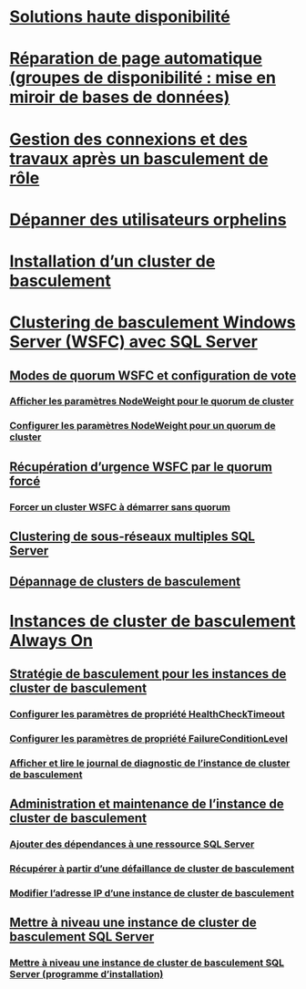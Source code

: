 # [Solutions haute disponibilité](high-availability-solutions-sql-server.md)  
# [Réparation de page automatique (groupes de disponibilité : mise en miroir de bases de données)](automatic-page-repair-availability-groups-database-mirroring.md)  
# [Gestion des connexions et des travaux après un basculement de rôle](management-of-logins-and-jobs-after-role-switching-sql-server.md)  
# [Dépanner des utilisateurs orphelins](troubleshoot-orphaned-users-sql-server.md)  

# [Installation d’un cluster de basculement ](install/sql-server-failover-cluster-installation.md)  

# [Clustering de basculement Windows Server (WSFC) avec SQL Server](windows/windows-server-failover-clustering-wsfc-with-sql-server.md)  
## [Modes de quorum WSFC et configuration de vote](windows/wsfc-quorum-modes-and-voting-configuration-sql-server.md)  
### [Afficher les paramètres NodeWeight pour le quorum de cluster](windows/view-cluster-quorum-nodeweight-settings.md)  
### [Configurer les paramètres NodeWeight pour un quorum de cluster](windows/configure-cluster-quorum-nodeweight-settings.md)  
## [Récupération d’urgence WSFC par le quorum forcé](windows/wsfc-disaster-recovery-through-forced-quorum-sql-server.md)  
### [Forcer un cluster WSFC à démarrer sans quorum](windows/force-a-wsfc-cluster-to-start-without-a-quorum.md)  
## [Clustering de sous-réseaux multiples SQL Server](windows/sql-server-multi-subnet-clustering-sql-server.md)  
## [Dépannage de clusters de basculement](windows/failover-cluster-troubleshooting.md)  

# [Instances de cluster de basculement Always On](windows/always-on-failover-cluster-instances-sql-server.md)  
## [Stratégie de basculement pour les instances de cluster de basculement](windows/failover-policy-for-failover-cluster-instances.md)  
### [Configurer les paramètres de propriété HealthCheckTimeout](windows/configure-healthchecktimeout-property-settings.md)  
### [Configurer les paramètres de propriété FailureConditionLevel](windows/configure-failureconditionlevel-property-settings.md)  
### [Afficher et lire le journal de diagnostic de l’instance de cluster de basculement](windows/view-and-read-failover-cluster-instance-diagnostics-log.md)  
## [Administration et maintenance de l’instance de cluster de basculement](windows/failover-cluster-instance-administration-and-maintenance.md)  
### [Ajouter des dépendances à une ressource SQL Server](windows/add-dependencies-to-a-sql-server-resource.md)  
### [Récupérer à partir d’une défaillance de cluster de basculement](windows/recover-from-failover-cluster-instance-failure.md)  
### [Modifier l’adresse IP d’une instance de cluster de basculement](windows/change-the-ip-address-of-a-failover-cluster-instance.md)  
## [Mettre à niveau une instance de cluster de basculement SQL Server](windows/upgrade-a-sql-server-failover-cluster-instance.md)  
### [Mettre à niveau une instance de cluster de basculement SQL Server (programme d’installation)](windows/upgrade-a-sql-server-failover-cluster-instance-setup.md)
